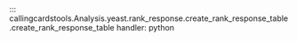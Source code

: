 ::: callingcardstools.Analysis.yeast.rank_response.create_rank_response_table.create_rank_response_table
    handler: python